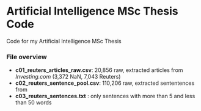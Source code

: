# Artificial Intelligence MSc Thesis Code
Code for my Artificial Intelligence MSc Thesis


### File overview

- **c01_reuters_articles_raw.csv**: 20,856 raw, extracted articles from *Investing.com* (3,372 NaN, 7,043 Reuters)
- **c02_reuters_sentence_pool.csv**: 110,206 raw, extracted sententences from 
- **c03_reuters_sentences.txt** : only sentences with more than 5 and less than 50 words
